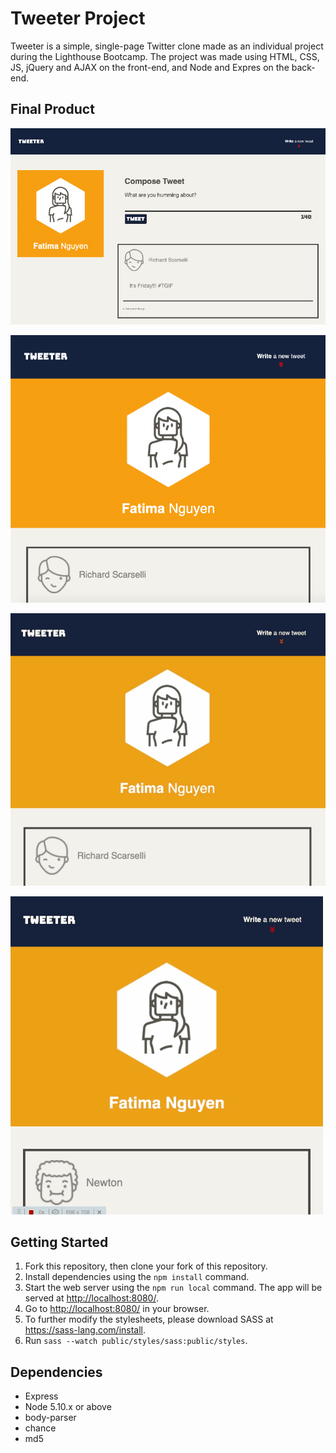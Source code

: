 # Tweeter Project

Tweeter is a simple, single-page Twitter clone made as an individual project during the Lighthouse Bootcamp.
The project was made using HTML, CSS, JS, jQuery and AJAX on the front-end, and Node and Expres on the back-end.


## Final Product
!["Homepage screenshot(desktop size)"](https://github.com/fatimanguyen2/tweeter/blob/master/docs/homepage-desktop-view.png)

!["Homepage screenshot(mobile and tablet size)"](https://github.com/fatimanguyen2/tweeter/blob/master/docs/homepage-mobile-view.png)

!["Toggle button to access new tweet section gif"](https://github.com/fatimanguyen2/tweeter/blob/master/docs/compose-button.gif)

!["Back to top button gif"](https://github.com/fatimanguyen2/tweeter/blob/master/docs/scroll-button.gif)

## Getting Started

1. Fork this repository, then clone your fork of this repository.
2. Install dependencies using the `npm install` command.
3. Start the web server using the `npm run local` command. The app will be served at <http://localhost:8080/>.
4. Go to <http://localhost:8080/> in your browser.
5. To further modify the stylesheets, please download SASS at https://sass-lang.com/install.
6. Run `sass --watch public/styles/sass:public/styles`.


## Dependencies

- Express
- Node 5.10.x or above
- body-parser
- chance
- md5
